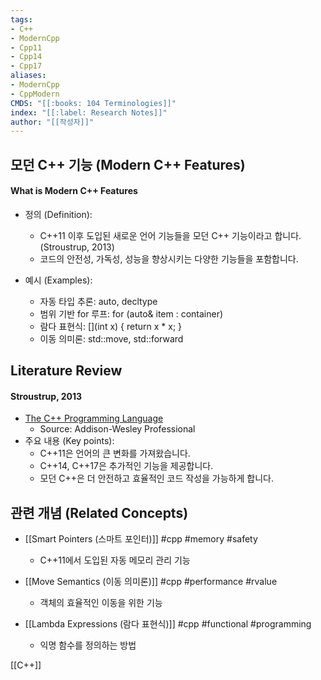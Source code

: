 ```yaml
---
tags:
- C++
- ModernCpp
- Cpp11
- Cpp14
- Cpp17
aliases:
- ModernCpp
- CppModern
CMDS: "[[:books: 104 Terminologies]]" 
index: "[[:label: Research Notes]]"
author: "[[작성자]]" 
---
```


## 모던 C++ 기능 (Modern C++ Features)

#### What is Modern C++ Features

- 정의 (Definition):
	- C++11 이후 도입된 새로운 언어 기능들을 모던 C++ 기능이라고 합니다. (Stroustrup, 2013)
	- 코드의 안전성, 가독성, 성능을 향상시키는 다양한 기능들을 포함합니다.

- 예시 (Examples):
	- 자동 타입 추론: auto, decltype
	- 범위 기반 for 루프: for (auto& item : container)
	- 람다 표현식: [](int x) { return x * x; }
	- 이동 의미론: std::move, std::forward

## Literature Review

#### Stroustrup, 2013
- [The C++ Programming Language](https://www.stroustrup.com/4th.html)
	- Source: Addison-Wesley Professional
- 주요 내용 (Key points):
	- C++11은 언어의 큰 변화를 가져왔습니다.
	- C++14, C++17은 추가적인 기능을 제공합니다.
	- 모던 C++은 더 안전하고 효율적인 코드 작성을 가능하게 합니다.

## 관련 개념 (Related Concepts)

- [[Smart Pointers (스마트 포인터)]] #cpp #memory #safety
	- C++11에서 도입된 자동 메모리 관리 기능

- [[Move Semantics (이동 의미론)]] #cpp #performance #rvalue
	- 객체의 효율적인 이동을 위한 기능

- [[Lambda Expressions (람다 표현식)]] #cpp #functional #programming
	- 익명 함수를 정의하는 방법 

[[C++]]  